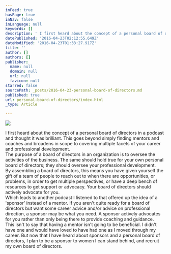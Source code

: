```yaml
---
inFeed: true
hasPage: true
inNav: false
inLanguage: null
keywords: []
description: ' I first heard about the concept of a personal board of directors in a podcast and thought it was brilliant. This goes beyond simply finding mentors and coaches and broadens in scope to covering multiple facets of your career and professional development.  The purpose of a board of directors in an organization is to oversee the activities of the business. The same should hold true for your own personal board of directors; they should oversee your professional development.  By assembling a board of directors, this means you have given yourself the gift of a team of people to reach out to when there are opportunities, or problems, in order to get multiple perspectives, or have a deep bench of resources to get support or advocacy. Your board of directors should actively advocate for you.  Which leads to another podcast I listened to that offered up the idea of a ‘sponsor’ instead of a mentor. If you aren’t quite ready for a board of directors but want some career advice and/or advice on professional direction, a sponsor may be what you need. A sponsor actively advocates for you rather than only being there to provide coaching and guidance.  This isn’t to say that having a mentor isn’t going to be beneficial. I didn’t have one and would have loved to have had one as I moved through my career. But now that I have heard about sponsors and a personal board of directors, I plan to be a sponsor to women I can stand behind, and recruit my own board of directors. '
datePublished: '2016-04-23T02:12:55.649Z'
dateModified: '2016-04-23T01:33:27.917Z'
title: ''
author: []
authors: []
publisher:
  name: null
  domain: null
  url: null
  favicon: null
starred: false
sourcePath: _posts/2016-04-23-personal-board-of-directors.md
published: true
url: personal-board-of-directors/index.html
_type: Article

---
```

![](https://the-grid-user-content.s3-us-west-2.amazonaws.com/c41f59ea-d93c-4475-af39-962c60b3816c.jpg)

I first heard about the concept of a personal board of directors in a podcast and thought it was brilliant. This goes beyond simply finding mentors and coaches and broadens in scope to covering multiple facets of your career and professional development.   
The purpose of a board of directors in an organization is to oversee the activities of the business. The same should hold true for your own personal board of directors; they should oversee your professional development.   
By assembling a board of directors, this means you have given yourself the gift of a team of people to reach out to when there are opportunities, or problems, in order to get multiple perspectives, or have a deep bench of resources to get support or advocacy. Your board of directors should actively advocate for you.   
Which leads to another podcast I listened to that offered up the idea of a 'sponsor' instead of a mentor. If you aren't quite ready for a board of directors but want some career advice and/or advice on professional direction, a sponsor may be what you need. A sponsor actively advocates for you rather than only being there to provide coaching and guidance.   
This isn't to say that having a mentor isn't going to be beneficial. I didn't have one and would have loved to have had one as I moved through my career. But now that I have heard about sponsors and a personal board of directors, I plan to be a sponsor to women I can stand behind, and recruit my own board of directors.